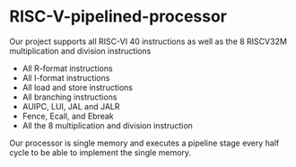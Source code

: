 # RISC-V-pipelined-processor
Our project supports all RISC-VI 40 instructions as well as the 8 RISCV32M multiplication and division instructions 
- All R-format instructions
- All I-format instructions
- All load and store instructions
- All branching instructions
- AUIPC, LUI, JAL and JALR
- Fence, Ecall, and Ebreak
- All the 8 multiplication and division instruction

Our processor is single memory and executes a pipeline stage every half cycle to be able to implement the single memory.
